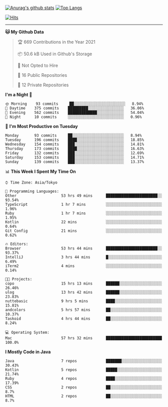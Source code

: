 [![Anurag's github stats](https://github-readme-stats.vercel.app/api?username=ktnkk&count_private=true&show_icons=true&theme=dark&include_all_commits=true)](https://github.com/anuraghazra/github-readme-stats)
[![Top Langs](https://github-readme-stats.vercel.app/api/top-langs/?username=ktnkk&layout=compact&theme=dark&hide=html,css,scss&langs_count=8)](https://github.com/anuraghazra/github-readme-stats)

[![Hits](https://hits.seeyoufarm.com/api/count/incr/badge.svg?url=https%3A%2F%2Fgithub.com%2Fktnkk%2Fhit-counter&count_bg=%23070707&title_bg=%23070707&icon=&icon_color=%23E7E7E7&title=visitor&edge_flat=true)](https://hits.seeyoufarm.com)

***

<!--START_SECTION:waka-->
**🐱 My Github Data** 

> 🏆 669 Contributions in the Year 2021
 > 
> 📦 50.6 kB Used in Github's Storage 
 > 
> 🚫 Not Opted to Hire
 > 
> 📜 16 Public Repositories 
 > 
> 🔑 12 Private Repositories  
 > 
**I'm a Night 🦉** 

```text
🌞 Morning    93 commits     ██░░░░░░░░░░░░░░░░░░░░░░░   8.94% 
🌆 Daytime    375 commits    █████████░░░░░░░░░░░░░░░░   36.06% 
🌃 Evening    562 commits    █████████████░░░░░░░░░░░░   54.04% 
🌙 Night      10 commits     ░░░░░░░░░░░░░░░░░░░░░░░░░   0.96%

```
📅 **I'm Most Productive on Tuesday** 

```text
Monday       93 commits     ██░░░░░░░░░░░░░░░░░░░░░░░   8.94% 
Tuesday      196 commits    ████░░░░░░░░░░░░░░░░░░░░░   18.85% 
Wednesday    154 commits    ███░░░░░░░░░░░░░░░░░░░░░░   14.81% 
Thursday     173 commits    ████░░░░░░░░░░░░░░░░░░░░░   16.63% 
Friday       132 commits    ███░░░░░░░░░░░░░░░░░░░░░░   12.69% 
Saturday     153 commits    ███░░░░░░░░░░░░░░░░░░░░░░   14.71% 
Sunday       139 commits    ███░░░░░░░░░░░░░░░░░░░░░░   13.37%

```


📊 **This Week I Spent My Time On** 

```text
⌚︎ Time Zone: Asia/Tokyo

💬 Programming Languages: 
Other                    53 hrs 49 mins      ███████████████████████░░   93.54% 
TypeScript               1 hr 7 mins         ░░░░░░░░░░░░░░░░░░░░░░░░░   1.96% 
Ruby                     1 hr 7 mins         ░░░░░░░░░░░░░░░░░░░░░░░░░   1.95% 
Kotlin                   22 mins             ░░░░░░░░░░░░░░░░░░░░░░░░░   0.64% 
Git Config               21 mins             ░░░░░░░░░░░░░░░░░░░░░░░░░   0.62%

🔥 Editors: 
Browser                  53 hrs 44 mins      ███████████████████████░░   93.37% 
IntelliJ                 3 hrs 44 mins       █░░░░░░░░░░░░░░░░░░░░░░░░   6.49% 
iTerm2                   4 mins              ░░░░░░░░░░░░░░░░░░░░░░░░░   0.14%

🐱‍💻 Projects: 
copo                     15 hrs 13 mins      ██████░░░░░░░░░░░░░░░░░░░   26.46% 
ulog                     13 hrs 42 mins      ██████░░░░░░░░░░░░░░░░░░░   23.83% 
nuttebasic               9 hrs 5 mins        ████░░░░░░░░░░░░░░░░░░░░░   15.81% 
andcolors                5 hrs 57 mins       ██░░░░░░░░░░░░░░░░░░░░░░░   10.37% 
Taskoid                  4 hrs 44 mins       ██░░░░░░░░░░░░░░░░░░░░░░░   8.24%

💻 Operating System: 
Mac                      57 hrs 32 mins      █████████████████████████   100.0%

```

**I Mostly Code in Java** 

```text
Java                     7 repos             ███████░░░░░░░░░░░░░░░░░░   30.43% 
Kotlin                   5 repos             █████░░░░░░░░░░░░░░░░░░░░   21.74% 
Ruby                     4 repos             ████░░░░░░░░░░░░░░░░░░░░░   17.39% 
CSS                      2 repos             ██░░░░░░░░░░░░░░░░░░░░░░░   8.7% 
HTML                     2 repos             ██░░░░░░░░░░░░░░░░░░░░░░░   8.7%

```



<!--END_SECTION:waka-->
